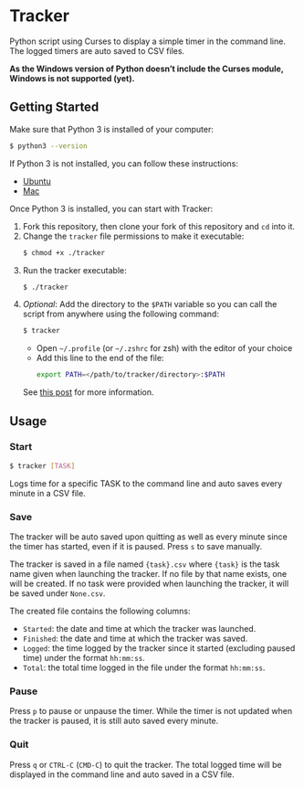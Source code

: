 # Tracker

Python script using Curses to display a simple timer in the command line. The logged timers are auto saved to CSV files.

**As the Windows version of Python doesn’t include the Curses module, Windows is not supported (yet).**

## Getting Started

Make sure that Python 3 is installed of your computer:

```bash
$ python3 --version
```

If Python 3 is not installed, you can follow these instructions:
- [Ubuntu](https://docs.python-guide.org/starting/install3/osx/)
- [Mac](https://docs.python-guide.org/starting/install3/linux/)

Once Python 3 is installed, you can start with Tracker:

1. Fork this repository, then clone your fork of this repository and `cd` into it.
2. Change the `tracker` file permissions to make it executable:
   ```bash
   $ chmod +x ./tracker
   ```
3. Run the tracker executable:
   ```bash
   $ ./tracker
   ```
4. *Optional*: Add the directory to the `$PATH` variable so you can call the script from anywhere using the following command:
   ```bash
   $ tracker
   ```
   - Open `~/.profile` (or `~/.zshrc` for zsh) with the editor of your choice
   - Add this line to the end of the file:
        ```bash
        export PATH=</path/to/tracker/directory>:$PATH
        ```
    See [this post](https://unix.stackexchange.com/questions/26047/how-to-correctly-add-a-path-to-path) for more information.

## Usage

### Start

```bash
$ tracker [TASK]
```

Logs time for a specific TASK to the command line and auto saves every minute in a CSV file.

### Save

The tracker will be auto saved upon quitting as well as every minute since the timer has started, even 
if it is paused. Press `s` to save manually.

The tracker is saved in a file named `{task}.csv` where `{task}` is the task name given when launching the tracker. If no file by that name exists, one will be created. If no task were provided when launching the tracker, it will be saved under `None.csv`.

The created file contains the following columns:

- `Started`: the date and time at which the tracker was launched.
- `Finished`: the date and time at which the tracker was saved.
- `Logged`: the time logged by the tracker since it started (excluding paused time) under the format `hh:mm:ss`.
- `Total`: the total time logged in the file under the format `hh:mm:ss`.

### Pause

Press `p` to pause or unpause the timer. While the timer is not updated when the tracker is paused, it is still auto saved every minute.

### Quit

Press `q` or `CTRL-C` (`CMD-C`) to quit the tracker. The total logged time will be displayed in the command line and auto saved in a CSV file.